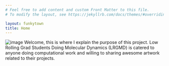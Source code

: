 ```yaml
---
# Feel free to add content and custom Front Matter to this file.
# To modify the layout, see https://jekyllrb.com/docs/themes/#overriding-theme-defaults

layout: funkytown
title: Home
---
```

![image](/assets/gifs/anim.gif)
Welcome, this is where I explain the purpose of this project. Low Rolling Grad Students Doing Molecular Dynamics (LRGMD) is catered to anyone doing computational work and willing to sharing awesome artwork related to their projects.
